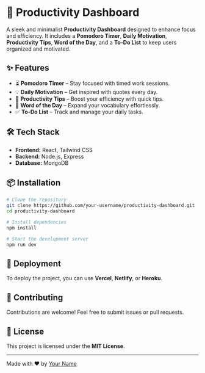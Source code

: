 # 🚀 Productivity Dashboard

A sleek and minimalist **Productivity Dashboard** designed to enhance focus and efficiency. It includes a **Pomodoro Timer**, **Daily Motivation**, **Productivity Tips**, **Word of the Day**, and a **To-Do List** to keep users organized and motivated.

## ✨ Features
- ⏳ **Pomodoro Timer** – Stay focused with timed work sessions.
- 💡 **Daily Motivation** – Get inspired with quotes every day.
- 🚀 **Productivity Tips** – Boost your efficiency with quick tips.
- 📖 **Word of the Day** – Expand your vocabulary effortlessly.
- ✅ **To-Do List** – Track and manage your daily tasks.


## 🛠️ Tech Stack
- **Frontend:** React, Tailwind CSS
- **Backend:** Node.js, Express
- **Database:** MongoDB

## 📦 Installation
```bash
# Clone the repository
git clone https://github.com/your-username/productivity-dashboard.git
cd productivity-dashboard

# Install dependencies
npm install

# Start the development server
npm run dev
```

## 🚀 Deployment
To deploy the project, you can use **Vercel**, **Netlify**, or **Heroku**.

## 🤝 Contributing
Contributions are welcome! Feel free to submit issues or pull requests.

## 📜 License
This project is licensed under the **MIT License**.

---
Made with ❤️ by [Your Name](https://github.com/alaeddinee21)
